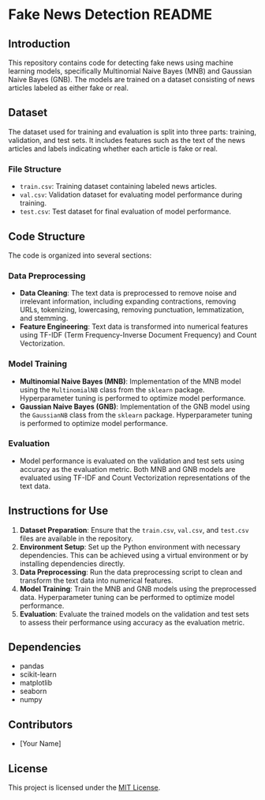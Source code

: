 # Fake News Detection README

## Introduction
This repository contains code for detecting fake news using machine learning models, specifically Multinomial Naive Bayes (MNB) and Gaussian Naive Bayes (GNB). The models are trained on a dataset consisting of news articles labeled as either fake or real.

## Dataset
The dataset used for training and evaluation is split into three parts: training, validation, and test sets. It includes features such as the text of the news articles and labels indicating whether each article is fake or real.

### File Structure
- `train.csv`: Training dataset containing labeled news articles.
- `val.csv`: Validation dataset for evaluating model performance during training.
- `test.csv`: Test dataset for final evaluation of model performance.

## Code Structure
The code is organized into several sections:

### Data Preprocessing
- **Data Cleaning**: The text data is preprocessed to remove noise and irrelevant information, including expanding contractions, removing URLs, tokenizing, lowercasing, removing punctuation, lemmatization, and stemming.
- **Feature Engineering**: Text data is transformed into numerical features using TF-IDF (Term Frequency-Inverse Document Frequency) and Count Vectorization.

### Model Training
- **Multinomial Naive Bayes (MNB)**: Implementation of the MNB model using the `MultinomialNB` class from the `sklearn` package. Hyperparameter tuning is performed to optimize model performance.
- **Gaussian Naive Bayes (GNB)**: Implementation of the GNB model using the `GaussianNB` class from the `sklearn` package. Hyperparameter tuning is performed to optimize model performance.

### Evaluation
- Model performance is evaluated on the validation and test sets using accuracy as the evaluation metric. Both MNB and GNB models are evaluated using TF-IDF and Count Vectorization representations of the text data.

## Instructions for Use
1. **Dataset Preparation**: Ensure that the `train.csv`, `val.csv`, and `test.csv` files are available in the repository.
2. **Environment Setup**: Set up the Python environment with necessary dependencies. This can be achieved using a virtual environment or by installing dependencies directly.
3. **Data Preprocessing**: Run the data preprocessing script to clean and transform the text data into numerical features.
4. **Model Training**: Train the MNB and GNB models using the preprocessed data. Hyperparameter tuning can be performed to optimize model performance.
5. **Evaluation**: Evaluate the trained models on the validation and test sets to assess their performance using accuracy as the evaluation metric.

## Dependencies
- pandas
- scikit-learn
- matplotlib
- seaborn
- numpy

## Contributors
- [Your Name]

## License
This project is licensed under the [MIT License](LICENSE).
